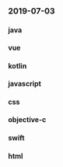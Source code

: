### 2019-07-03

#### java

#### vue

#### kotlin

#### javascript

#### css

#### objective-c

#### swift

#### html
